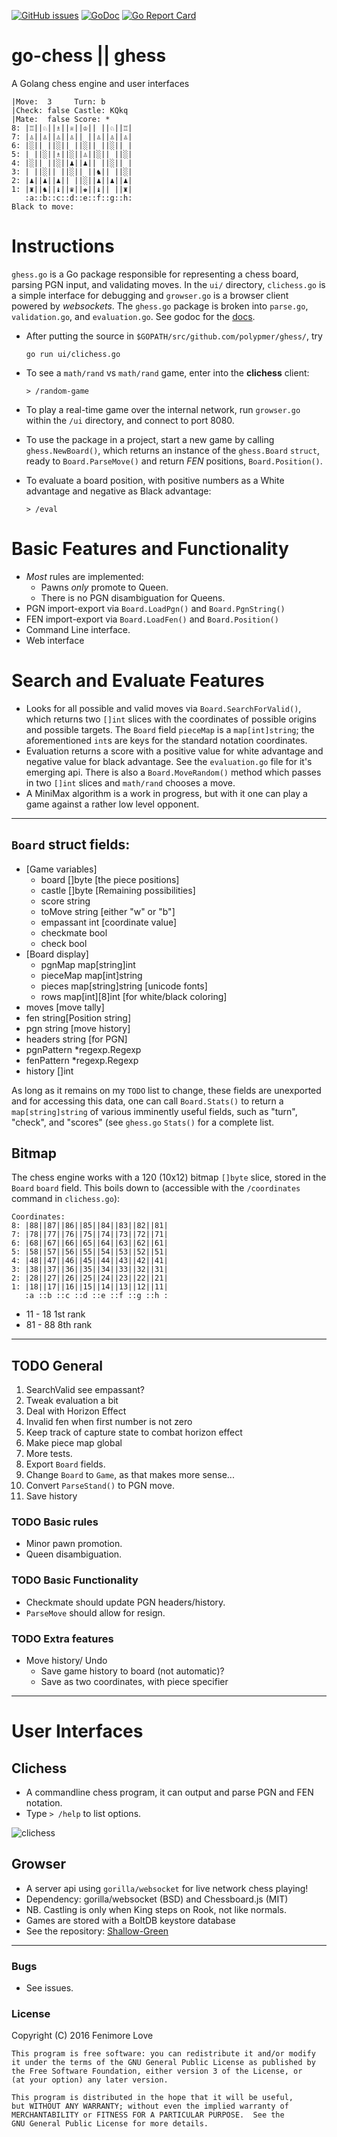 [![GitHub issues](https://img.shields.io/github/issues/polypmer/go-chess.svg)](https://github.com/polypmer/go-chess/issues) [![GoDoc](http://img.shields.io/badge/godoc-reference-blue.svg?style=flat-square)](https://godoc.org/github.com/polypmer/go-chess) [![Go Report Card](https://goreportcard.com/badge/github.com/polypmer/go-chess)](https://goreportcard.com/report/github.com/polypmer/go-chess)

# go-chess || ghess

A Golang chess engine and user interfaces

    |Move:  3     Turn: b
    |Check: false Castle: KQkq
    |Mate:  false Score: *
    8: |♖||♘||♗||♕||♔|| ||♘||♖|
    7: |♙||♙||♙||♙|| ||♙||♙||♙|
    6: |░|| ||░|| ||░|| ||░|| |
    5: | ||░||♗||░||♙||░|| ||░|
    4: |░|| ||░||♟||♟|| ||░|| |
    3: | ||░|| ||░|| ||♞|| ||░|
    2: |♟||♟||♟|| ||░||♟||♟||♟|
    1: |♜||♞||♝||♛||♚||♝|| ||♜|
       :a::b::c::d::e::f::g::h:
    Black to move:


# Instructions
`ghess.go` is a Go package responsible for representing a chess board, parsing PGN input, and validating moves. In the `ui/` directory, `clichess.go` is a simple interface for debugging and `growser.go` is a browser client powered by *websockets*. The `ghess.go` package is broken into `parse.go`, `validation.go`, and `evaluation.go`. See godoc for the [docs](https://godoc.org/github.com/polypmer/go-chess).

- After putting the source in `$GOPATH/src/github.com/polypmer/ghess/`, try

    `go run ui/clichess.go`

- To see a `math/rand` vs `math/rand` game, enter into the **clichess** client:

    `> /random-game`

- To play a real-time game over the internal network, run `growser.go` within the `/ui` directory, and connect to port 8080.

- To use the package in a project, start a new game by calling `ghess.NewBoard()`, which returns an instance of the `ghess.Board` `struct`, ready to `Board.ParseMove()` and return *FEN* positions, `Board.Position()`.

- To evaluate a board position, with positive numbers as a White advantage and negative as Black advantage:

    `> /eval`


# Basic Features and Functionality
- *Most* rules are implemented:
  * Pawns *only* promote to Queen.
  * There is no PGN disambiguation for Queens.
- PGN import-export via `Board.LoadPgn()` and `Board.PgnString()`
- FEN import-export via `Board.LoadFen()` and `Board.Position()`
- Command Line interface.
- Web interface

# Search and Evaluate Features

- Looks for all possible and valid moves via `Board.SearchForValid()`, which returns two `[]int` slices with the coordinates of possible origins and possible targets. The `Board` field `pieceMap` is a `map[int]string`; the aforementioned `int`s are keys for the standard notation coordinates.
- Evaluation returns a score with a positive value for white advantage and negative value for black advantage. See the `evaluation.go` file for it's emerging api. There is also a `Board.MoveRandom()` method which passes in two `[]int` slices and `math/rand` chooses a move.
- A MiniMax algorithm is a work in progress, but with it one can play a game against a rather low level opponent.

----

## `Board` struct fields:
- [Game variables]
  * board []byte [the piece positions]
  * castle []byte [Remaining possibilities]
  * score string
  * toMove string [either "w" or "b"]
  * empassant int [coordinate value]
  * checkmate bool
  * check bool
- [Board display]
  * pgnMap map[string]int
  * pieceMap map[int]string
  * pieces map[string]string [unicode fonts]
  * rows map[int][8]int [for white/black coloring]
- moves [move tally]
- fen string[Position string]
- pgn string [move history]
- headers string [for PGN]
- pgnPattern *regexp.Regexp
- fenPattern *regexp.Regexp
- history []int

As long as it remains on my `TODO` list to change, these fields are unexported and for accessing this data, one can call `Board.Stats()` to return a `map[string]string` of various imminently useful fields, such as "turn", "check", and "scores" (see `ghess.go` `Stats()` for a complete list.

## Bitmap

The chess engine works with a 120 (10x12) bitmap `[]byte` slice, stored in the `Board` `board` field. This boils down to (accessible with the `/coordinates` command in `clichess.go`):

    Coordinates:
    8: |88||87||86||85||84||83||82||81|
    7: |78||77||76||75||74||73||72||71|
    6: |68||67||66||65||64||63||62||61|
    5: |58||57||56||55||54||53||52||51|
    4: |48||47||46||45||44||43||42||41|
    3: |38||37||36||35||34||33||32||31|
    2: |28||27||26||25||24||23||22||21|
    1: |18||17||16||15||14||13||12||11|
       :a ::b ::c ::d ::e ::f ::g ::h :

- 11 - 18 1st rank
- 81 - 88 8th rank

----

## TODO General

1. SearchValid see empassant?
2. Tweak evaluation a bit
4. Deal with Horizon Effect
4. Invalid fen when first number is not zero
4. Keep track of capture state to combat horizon effect
6. Make piece map global
1. More tests.
4. Export `Board` fields.
6. Change `Board` to `Game`, as that makes more sense...
3. Convert `ParseStand()` to PGN move.
7. Save history

### TODO Basic rules

- Minor pawn promotion.
- Queen disambiguation.

### TODO Basic Functionality

- Checkmate should update PGN headers/history.
- `ParseMove` should allow for resign.

### TODO Extra features

- Move history/ Undo
  * Save game history to board (not automatic)?
  * Save as two coordinates, with piece specifier

----

# User Interfaces

## Clichess
- A commandline chess program, it can output and parse PGN and FEN notation.
- Type `> /help` to list options.

![clichess](http://polypmer.github.io/img/clichess.png "clichess screenshot")


## Growser
- A server api using `gorilla/websocket` for live network chess playing!
- Dependency: gorilla/websocket (BSD) and Chessboard.js (MIT)
- NB. Castling is only when King steps on Rook, not like normals.
- Games are stored with a BoltDB keystore database
- See the repository: [Shallow-Green](https://github.com/polypmer/shallow-green)

----



### Bugs

- See issues.

### License

Copyright (C) 2016 Fenimore Love

    This program is free software: you can redistribute it and/or modify
    it under the terms of the GNU General Public License as published by
    the Free Software Foundation, either version 3 of the License, or
    (at your option) any later version.

    This program is distributed in the hope that it will be useful,
    but WITHOUT ANY WARRANTY; without even the implied warranty of
    MERCHANTABILITY or FITNESS FOR A PARTICULAR PURPOSE.  See the
    GNU General Public License for more details.
